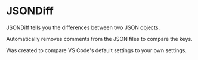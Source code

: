 # JSONDiff
 JSONDiff tells you the differences between two JSON objects.
 
 Automatically removes comments from the JSON files to compare the keys.
 
 Was created to compare VS Code's default settings to your own settings.
